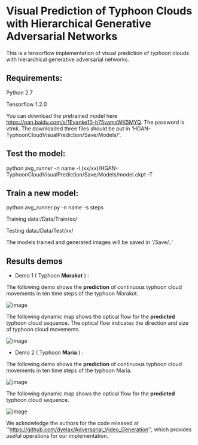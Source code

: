Visual Prediction of Typhoon Clouds with Hierarchical Generative Adversarial Networks
============
This is a tensorflow implementation of visual prediction of typhoon clouds with hierarchical generative adversarial networks.


Requirements:
--------------

Python 2.7

Tensorflow 1.2.0


You can download the pretrained model here https://pan.baidu.com/s/1Eyanke10-h75vamsWK5MYQ. The password is vtmk.
The downloaded three files should be put in 'HGAN-TyphoonCloudVisualPrediction/Save/Models/'.

Test the model:
----------------

python avg_runner -n name -l (xx/xx)/HGAN-TyphoonCloudVisualPrediction/Save/Models/model.ckpt -T


Train a new model:
------------------

python avg_runner.py -n name -s steps


Training data:/Data/Train/xx/

Testing data:/Data/Test/xx/

The models trained and generated images will be saved in '/Save/..'

Results demos
----
*  Demo 1 ( Typhoon **Morakot** ) :

The following demo shows the **prediction** of continuous typhoon cloud movements in ten time steps of the typhoon Morakot.

![image]( https://github.com/lihuiupc/HGAN-TyphoonCloudVisualPrediction/blob/master/Demos/morakot_gen.gif)

The following dynamic map shows the optical flow for the **predicted** typhoon cloud sequence. The optical flow indicates the direction and size of typhoon cloud movements.

![image]( https://github.com/lihuiupc/HGAN-TyphoonCloudVisualPrediction/blob/master/Demos/morakot_gen_flow.gif)

*  Demo 2 ( Typhoon **Maria** ) :

The following demo shows the **prediction** of continuous typhoon cloud movements in ten time steps of the typhoon Maria.

![image]( https://github.com/lihuiupc/HGAN-TyphoonCloudVisualPrediction/blob/master/Demos/maria_gen.gif)

The following dynamic map shows the optical flow for the **predicted** typhoon cloud sequence. 

![image]( https://github.com/lihuiupc/HGAN-TyphoonCloudVisualPrediction/blob/master/Demos/maria_gen_flow.gif)

We acknowledge the authors for the code released at ''https://github.com/dyelax/Adversarial_Video_Generation'', which provides useful operations for our implementation.
